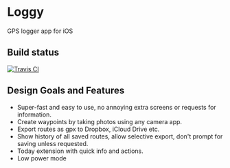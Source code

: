 # Loggy

GPS logger app for iOS

## Build status

[![Travis CI](https://travis-ci.org/apstrand/loggy.svg?branch=master)](https://travis-ci.org/apstrand/loggy)


## Design Goals and Features

- Super-fast and easy to use, no annoying extra screens or requests for information.
- Create waypoints by taking photos using any camera app. 
- Export routes as gpx to Dropbox, iCloud Drive etc.
- Show history of all saved routes, allow selective export, don't prompt for saving unless requested.
- Today extension with quick info and actions.
- Low power mode


 








